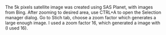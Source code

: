 The 5k pixels satellite image was created using SAS Planet, with images from Bing.
After zooming to desired area, use CTRL+A to open the Selection manager dialog. Go to Stich tab, choose a zoom factor which generates a large enough image.
I used a zoom factor 16, which generated a image with  (I used 16).



